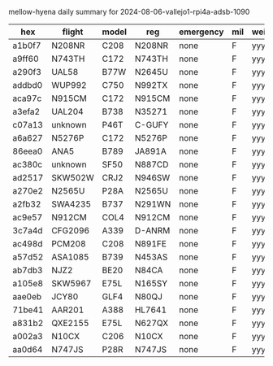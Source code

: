 mellow-hyena daily summary for 2024-08-06-vallejo1-rpi4a-adsb-1090

|hex|flight|model|reg|emergency|mil|weirdo|
|--|--|--|--|--|--|--|
|a1b0f7|N208NR|C208|N208NR|none|F|yyy|
|a9ff60|N743TH|C172|N743TH|none|F|yyy|
|a290f3|UAL58|B77W|N2645U|none|F|yyy|
|addbd0|WUP992|C750|N992TX|none|F|yyy|
|aca97c|N915CM|C172|N915CM|none|F|yyy|
|a3efa2|UAL204|B738|N35271|none|F|yyy|
|c07a13|unknown|P46T|C-GUFY|none|F|yyy|
|a6a627|N5276P|C172|N5276P|none|F|yyy|
|86eea0|ANA5|B789|JA891A|none|F|yyy|
|ac380c|unknown|SF50|N887CD|none|F|yyy|
|ad2517|SKW502W|CRJ2|N946SW|none|F|yyy|
|a270e2|N2565U|P28A|N2565U|none|F|yyy|
|a2fb32|SWA4235|B737|N291WN|none|F|yyy|
|ac9e57|N912CM|COL4|N912CM|none|F|yyy|
|3c7a4d|CFG2096|A339|D-ANRM|none|F|yyy|
|ac498d|PCM208|C208|N891FE|none|F|yyy|
|a57d52|ASA1085|B739|N453AS|none|F|yyy|
|ab7db3|NJZ2|BE20|N84CA|none|F|yyy|
|a105e8|SKW5967|E75L|N165SY|none|F|yyy|
|aae0eb|JCY80|GLF4|N80QJ|none|F|yyy|
|71be41|AAR201|A388|HL7641|none|F|yyy|
|a831b2|QXE2155|E75L|N627QX|none|F|yyy|
|a002a3|N10CX|C206|N10CX|none|F|yyy|
|aa0d64|N747JS|P28R|N747JS|none|F|yyy|
